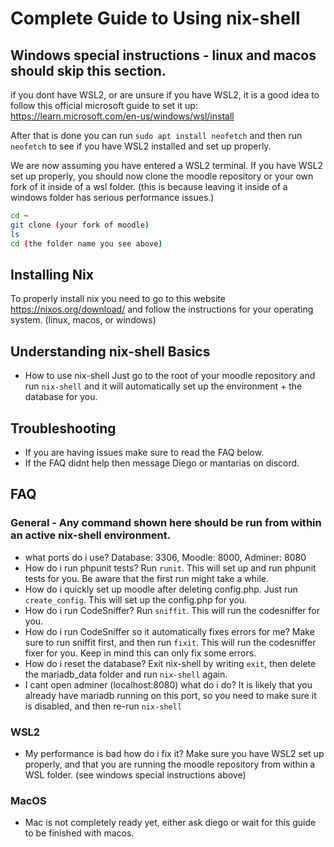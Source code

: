 # Complete Guide to Using nix-shell

## Windows special instructions - linux and macos should skip this section.
if you dont have WSL2, or are unsure if you have WSL2, it is a good idea to follow this official microsoft guide to set it up: https://learn.microsoft.com/en-us/windows/wsl/install

After that is done you can run `sudo apt install neofetch` and then run `neofetch` to see if you have WSL2 installed and set up properly.

We are now assuming you have entered a WSL2 terminal.
If you have WSL2 set up properly, you should now clone the moodle repository or your own fork of it inside of a wsl folder. (this is because leaving it inside of a windows folder has serious performance issues.)

```bash
cd ~
git clone (your fork of moodle)
ls 
cd (the folder name you see above)
```

## Installing Nix
To properly install nix you need to go to this website https://nixos.org/download/ and follow the instructions for your operating system. (linux, macos, or windows)


## Understanding nix-shell Basics
- How to use nix-shell
Just go to the root of your moodle repository and run `nix-shell` and it will automatically set up the environment + the database for you.


## Troubleshooting
- If you are having issues make sure to read the FAQ below.
- If the FAQ didnt help then message Diego or mantarias on discord.


## FAQ
### General - Any command shown here should be run from within an active nix-shell environment.
- what ports do i use? Database: 3306, Moodle: 8000, Adminer: 8080
- How do i run phpunit tests? Run `runit`. This will set up and run phpunit tests for you. Be aware that the first run might take a while.
- How do i quickly set up moodle after deleting config.php. Just run `create_config`. This will set up the config.php for you.
- How do i run CodeSniffer? Run `sniffit`. This will run the codesniffer for you.
- How do i run CodeSniffer so it automatically fixes errors for me? Make sure to run sniffit first, and then run `fixit`. This will run the codesniffer fixer for you. Keep in mind this can only fix some errors.
- How do i reset the database? Exit nix-shell by writing `exit`, then delete the mariadb_data folder and run `nix-shell` again.
- I cant open adminer (localhost:8080) what do i do? It is likely that you already have mariadb running on this port, so you need to make sure it is disabled, and then re-run `nix-shell`
### WSL2
- My performance is bad how do i fix it? Make sure you have WSL2 set up properly, and that you are running the moodle repository from within a WSL folder. (see windows special instructions above)

### MacOS
- Mac is not completely ready yet, either ask diego or wait for this guide to be finished with macos.
